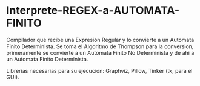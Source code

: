 # Interprete-REGEX-a-AUTOMATA-FINITO

Compilador que recibe una Expresión Regular y lo convierte a un Automata Finito Determinista.
Se toma el Algoritmo de Thompson para la conversion, primeramente se convierte a un Automata Finito No Determinista y de ahi a un Automata Finito Determinista.

Librerias necesarias para su ejecución:
Graphviz, Pillow, Tinker (tk, para el GUI).
